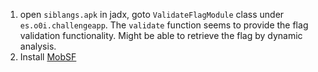 1. open `siblangs.apk` in jadx, goto `ValidateFlagModule` class under `es.o0i.challengeapp`. The `validate` function seems to provide the flag validation functionality. Might be able to retrieve the flag by dynamic analysis.
2. Install [MobSF](https://github.com/MobSF/Mobile-Security-Framework-MobSF)
